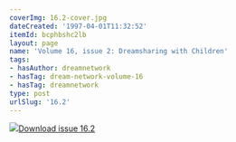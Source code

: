 ```yaml
---
coverImg: 16.2-cover.jpg
dateCreated: '1997-04-01T11:32:52'
itemId: bcphbshc2lb
layout: page
name: 'Volume 16, issue 2: Dreamsharing with Children'
tags:
- hasAuthor: dreamnetwork
- hasTag: dream-network-volume-16
- hasTag: dreamnetwork
type: post
urlSlug: '16.2'
---
```

<img class="card-journal-img" src="../images/16.2-rect.jpg"/><a href="../files/pdfs/Volume_16/16.2-Dream-Network-Vol-16-No-2.pdf" download="">Download issue 16.2</a>
